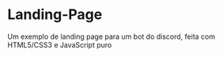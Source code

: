 # Landing-Page
Um exemplo de landing page para um bot do discord, feita com HTML5/CSS3 e JavaScript puro
